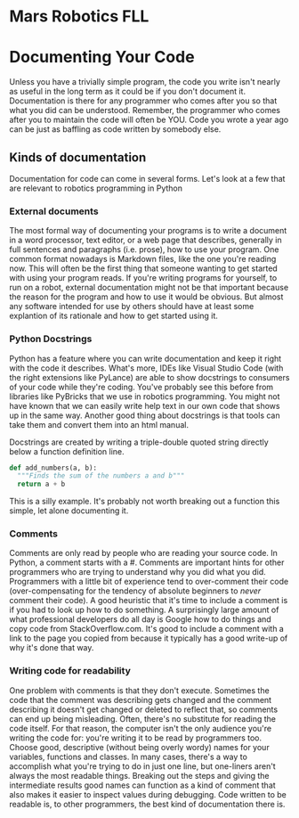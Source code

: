 # Mars Robotics FLL

# Documenting Your Code

Unless you have a trivially simple program, the code you write isn't nearly as useful in the long term as it could be if you don't document it. Documentation is there for any programmer who comes after you so that what you did can be understood. Remember, the programmer who comes after you to maintain the code will often be YOU. Code you wrote a year ago can be just as baffling as code written by somebody else.

## Kinds of documentation

Documentation for code can come in several forms. Let's look at a few that are relevant to robotics programming in Python

### External documents

The most formal way of documenting your programs is to write a document in a word processor, text editor, or a web page that describes, generally in full sentences and paragraphs (i.e. prose), how to use your program. One common format nowadays is Markdown files, like the one you're reading now. This will often be the first thing that someone wanting to get started with using your program reads. If you're writing programs for yourself, to run on a robot, external documentation might not be that important because the reason for the program and how to use it would be obvious. But almost any software intended for use by others should have at least some explantion of its rationale and how to get started using it.

### Python Docstrings

Python has a feature where you can write documentation and keep it right with the code it describes. What's more, IDEs like Visual Studio Code (with the right extensions like PyLance) are able to show docstrings to consumers of your code while they're coding. You've probably see this before from libraries like PyBricks that we use in robotics programming. You might not have known that we can easily write help text in our own code that shows up in the same way. Another good thing about docstrings is that tools can take them and convert them into an html manual.

Docstrings are created by writing a triple-double quoted string directly below a function definition line.

```python
def add_numbers(a, b):
  """Finds the sum of the numbers a and b"""
  return a + b
```

This is a silly example. It's probably not worth breaking out a function this simple, let alone documenting it.

### Comments

Comments are only read by people who are reading your source code. In Python, a comment starts with a #. Comments are important hints for other programmers who are trying to understand why you did what you did. Programmers with a little bit of experience tend to over-comment their code (over-compensating for the tendency of absolute beginners to _never_ comment their code). A good heuristic that it's time to include a comment is if you had to look up how to do something. A surprisingly large amount of what professional developers do all day is Google how to do things and copy code from StackOverflow.com. It's good to include a comment with a link to the page you copied from because it typically has a good write-up of why it's done that way.

### Writing code for readability

One problem with comments is that they don't execute. Sometimes the code that the comment was describing gets changed and the comment describing it doesn't get changed or deleted to reflect that, so comments can end up being misleading. Often, there's no substitute for reading the code itself. For that reason, the computer isn't the only audience you're writing the code for: you're writing it to be read by programmers too. Choose good, descriptive (without being overly wordy) names for your variables, functions and classes. In many cases, there's a way to accomplish what you're trying to do in just one line, but one-liners aren't always the most readable things. Breaking out the steps and giving the intermediate results good names can function as a kind of comment that also makes it easier to inspect values during debugging. Code written to be readable is, to other programmers, the best kind of documentation there is.
